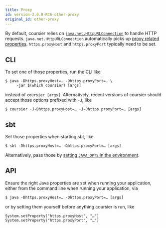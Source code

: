 ```yaml
---
title: Proxy
id: version-2.0.0-RC6-other-proxy
original_id: other-proxy
---
```


By default, coursier relies on [`java.net.HttpURLConnection`](https://docs.oracle.com/javase/8/docs/api/java/net/HttpURLConnection.html)
to handle HTTP requests. `java.net.HttpURLConnection` automatically picks up
[proxy related properties](https://docs.oracle.com/javase/8/docs/technotes/guides/net/proxies.html). `https.proxyHost` and `https.proxyPort` typically need to be set.

## CLI

To set one of those properties, run the CLI like
```
$ java -Dhttps.proxyHost=… -Dhttps.proxyPort=… \
     -jar $(which coursier) [args]
```
instead of `coursier [args]`. Alternatively, recent versions of coursier
should accept those options prefixed with `-J`, like
```
$ coursier -J-Dhttps.proxyHost=… -J-Dhttps.proxyPort=… [args]
```

## sbt

Set those properties when starting sbt, like
```
$ sbt -Dhttps.proxyHost=… -Dhttps.proxyPort=… [args]
```

Alternatively, pass those by [setting `JAVA_OPTS` in the environment](https://stackoverflow.com/questions/13803459/how-to-use-sbt-from-behind-proxy).

## API

Ensure the right Java properties are set when running your application, either
from the command line when running your application, via
```
$ java -Dhttps.proxyHost=… -Dhttps.proxyPort=… [args]
```
or by setting them yourself before anything coursier is run, like
```
System.setProperty("https.proxyHost", "…")
System.setProperty("https.proxyPort", "…")
```
